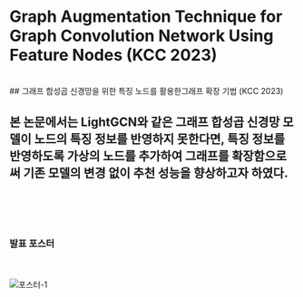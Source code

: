 # Graph Augmentation Technique for Graph Convolution Network Using Feature Nodes (KCC 2023)
<br> 
## 그래프 합성곱 신경망을 위한 특징 노드를 활용한그래프 확장 기법 (KCC 2023)
<br> 

본 논문에서는 LightGCN와 같은 그래프 합성곱 신경망 모델이 노드의 특징 정보를 반영하지
못한다면, 특징 정보를 반영하도록 가상의 노드를 추가하여 그래프를
확장함으로써 기존 모델의 변경 없이 추천 성능을 향상하고자 하였다.
<br> <br> <br> <br> 
---
### 발표 포스터
<br> <br> 
![포스터-1](https://github.com/overnew/Graph-Augmentation-Technique-for-Graph-Convolution-Network-Using-Feature-Nodes/assets/43613584/3187874b-8e57-4374-878a-eef3aa450fd8)
